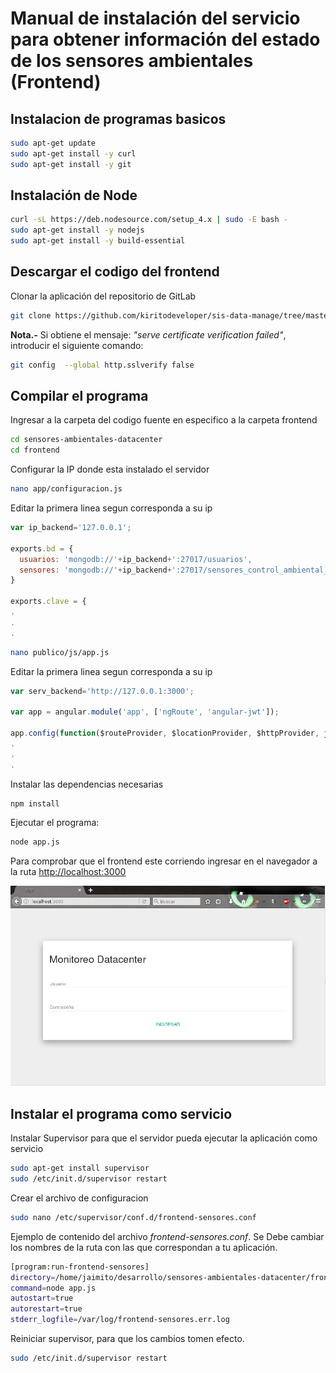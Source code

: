 # Manual de instalación del servicio para obtener información del estado de los sensores ambientales (Frontend)
## Instalacion de programas basicos
```sh
sudo apt-get update
sudo apt-get install -y curl
sudo apt-get install -y git
```
## Instalación de Node

```sh
curl -sL https://deb.nodesource.com/setup_4.x | sudo -E bash -
sudo apt-get install -y nodejs
sudo apt-get install -y build-essential
```
## Descargar el codigo del frontend
Clonar la aplicación del repositorio de GitLab

```sh
git clone https://github.com/kiritodeveloper/sis-data-manage/tree/master/sensores-ambientales-datacenter/frontend

```
**Nota.-** Si obtiene el mensaje: *"serve certificate verification failed"*, introducir el siguiente comando:

```sh
git config  --global http.sslverify false
```
## Compilar el programa
Ingresar a la carpeta del codigo fuente en especifico a la carpeta frontend

```sh
cd sensores-ambientales-datacenter
cd frontend
```
Configurar la IP donde esta instalado el servidor

```sh
nano app/configuracion.js
```
Editar la primera linea segun corresponda a su ip

```javascript
var ip_backend='127.0.0.1';

exports.bd = {
  usuarios: 'mongodb://'+ip_backend+':27017/usuarios',
  sensores: 'mongodb://'+ip_backend+':27017/sensores_control_ambiental_datacenter'
}

exports.clave = {
.
.
.
```

```sh
nano publico/js/app.js
```
Editar la primera linea segun corresponda a su ip

```javascript
var serv_backend='http://127.0.0.1:3000';

var app = angular.module('app', ['ngRoute', 'angular-jwt']);

app.config(function($routeProvider, $locationProvider, $httpProvider, jwtInterceptorProvider) {
.
.
.
```
Instalar las dependencias necesarias

```sh
npm install
```
Ejecutar el programa:

```sh
node app.js
```
Para comprobar que el frontend este corriendo ingresar en el navegador a la ruta <http://localhost:3000>

![Pantalla de inicio de sesion](doc/imagenes/login.png "Pagina de inicio")

## Instalar el programa como servicio
Instalar Supervisor para que el servidor pueda ejecutar la aplicación como servicio

```sh
sudo apt-get install supervisor
sudo /etc/init.d/supervisor restart
```
Crear el archivo de configuracion

```sh
sudo nano /etc/supervisor/conf.d/frontend-sensores.conf
```
Ejemplo de contenido del archivo *frontend-sensores.conf*. Se Debe cambiar los nombres de la ruta con las que correspondan a tu aplicación.

```sh
[program:run-frontend-sensores]
directory=/home/jaimito/desarrollo/sensores-ambientales-datacenter/frontend
command=node app.js
autostart=true
autorestart=true
stderr_logfile=/var/log/frontend-sensores.err.log
```
Reiniciar supervisor, para que los cambios tomen efecto.

```sh
sudo /etc/init.d/supervisor restart
```